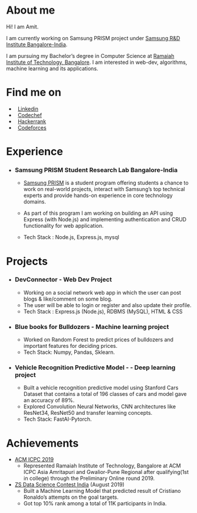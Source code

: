 #  About me
Hi! I am Amit.

I am currently working on Samsung PRISM project under [Samsung R&D Institute Bangalore-India](https://www.linkedin.com/company/samsung-india/).

I am pursuing my Bachelor’s degree in Computer Science at [Ramaiah Institute of Technology, Bangalore](http://www.msrit.edu/). I am interested in web-dev, algorithms, machine learning and its applications.

#  Find me on

* &nbsp; [Linkedin](https://www.linkedin.com/in/amitdu6ey/)
* &nbsp; [Codechef](https://www.codechef.com/users/amitdu6ey)
* &nbsp; [Hackerrank](https://www.hackerrank.com/amitdu6ey)
* &nbsp; [Codeforces](https://codeforces.com/profile/amitdu6ey)

#  Experience

* ### Samsung PRISM Student Research Lab Bangalore-India

  * [Samsung PRISM](https://www.samsungprism.com/) is a student program offering students a chance to work on real-world projects, interact with Samsung’s top technical experts and provide hands-on experience in core technology domains.

  * As part of this program I am working on building an API using Express (with Node.js) and implementing authentication and CRUD functionality for web application.
 
  * Tech Stack : Node.js, Express.js, mysql


#  Projects
* ### DevConnector - Web Dev Project 
  * Working on a social network web app in which the user can post blogs & like/comment on some blog.
  * The user will be able to login or register and also update their profile.
  * Tech Stack : Express.js (Node.js), RDBMS (MySQL), HTML & CSS
  
* ### Blue books for Bulldozers - Machine learning project
  * Worked on Random Forest to predict prices of bulldozers and important features for deciding prices.
  * Tech Stack: Numpy, Pandas, Sklearn.

* ### Vehicle Recognition Predictive Model - - Deep learning project
  * Built a vehicle recognition predictive model using Stanford Cars Dataset that contains a total of 196 classes of cars and model gave an accuracy of 89%.
  * Explored Convolution Neural Networks, CNN architectures like ResNet34, ResNet50 and transfer learning concepts.
  * Tech Stack: FastAI-Pytorch.
  
#  Achievements
 * [ACM ICPC 2019](https://www.codechef.com/public/rankings/ICPCIN19)
    * Represented Ramaiah Institute of Technology, Bangalore at ACM ICPC Asia Amritapuri
    and Gwalior-Pune Regional after qualifying(1st in college) through the Preliminary Online round 2019. 
 * [ZS Data Science Contest India](https://www.interviewbit.com/contest/zs-yds-2019/) (August 2019)
    * Built a Machine Learning Model that predicted result of Cristiano Ronaldo’s attempts on the goal targets.
    * Got top 10% rank among a total of 11K participants in India. 
